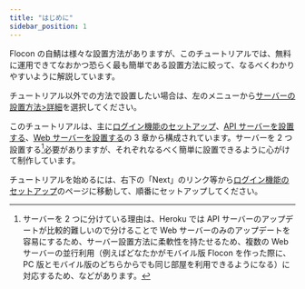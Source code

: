 ```yaml
---
title: "はじめに"
sidebar_position: 1
---
```


Flocon の自鯖は様々な設置方法がありますが、このチュートリアルでは、無料に運用できてなおかつ恐らく最も簡単である設置方法に絞って、なるべくわかりやすいように解説しています。

チュートリアル以外での方法で設置したい場合は、左のメニューから[サーバーの設置方法>詳細](../details/servers.md)を選択してください。

このチュートリアルは、主に[ログイン機能のセットアップ](./firebase_auth.md)、[API サーバーを設置する](./api_server.md)、[Web サーバーを設置する](./web_server.md)の 3 章から構成されています。サーバーを 2 つ設置する[^1]必要がありますが、それぞれなるべく簡単に設置できるように心がけて制作しています。

チュートリアルを始めるには、右下の「Next」のリンク等から[ログイン機能のセットアップ](./firebase_auth.md)のページに移動して、順番にセットアップしてください。

[^1]: サーバーを 2 つに分けている理由は、Heroku では API サーバーのアップデートが比較的難しいので分けることで Web サーバーのみのアップデートを容易にするため、サーバー設置方法に柔軟性を持たせるため、複数の Web サーバーの並行利用（例えばどなたかがモバイル版 Flocon を作った際に、PC 版とモバイル版のどちらからでも同じ部屋を利用できるようになる）に対応するため、などがあります。
